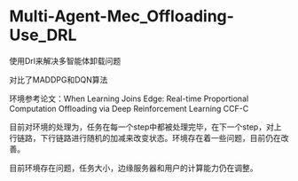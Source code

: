 # Multi-Agent-Mec_Offloading-Use_DRL
使用Drl来解决多智能体卸载问题

对比了MADDPG和DQN算法

环境参考论文：When Learning Joins Edge: Real-time Proportional Computation Offloading via Deep Reinforcement Learning CCF-C

目前对环境的处理为，任务在每一个step中都被处理完毕，在下一个step，对上行链路，下行链路进行随机的加减来改变状态。环境存在着一些问题，目前仍在改善。

目前环境存在问题，任务大小，边缘服务器和用户的计算能力仍在调整。

